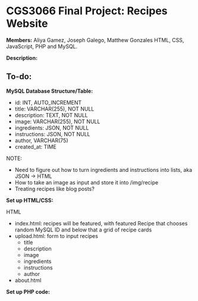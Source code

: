 # CGS3066 Final Project: Recipes Website

**Members:** Aliya Gamez, Joseph Galego, Matthew Gonzales
HTML, CSS, JavaScript, PHP and MySQL.

**Description:**

## To-do:

**MySQL Database Structure/Table:**

- id: INT, AUTO_INCREMENT
- title: VARCHAR(255), NOT NULL
- description: TEXT, NOT NULL
- image: VARCHAR(255), NOT NULL
- ingredients: JSON, NOT NULL
- instructions: JSON, NOT NULL
- author, VARCHAR(75)
- created_at: TIME

NOTE:
- Need to figure out how to turn ingredients and instructions into lists, aka JSON -> HTML
- How to take an image as input and store it into /img/recipe
- Treating recipes like blog posts?
  
**Set up HTML/CSS:**

HTML
- index.html: recipes will be featured, with featured Recipe that chooses random MySQL ID and below that a grid of recipe cards
- upload.html: form to input recipes
    - title
    - description
    - image
    - ingredients
    - instructions
    - author
- about.html



**Set up PHP code:**

